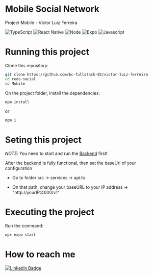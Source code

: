 # Mobile Social Network
Project Mobile - Victor Luiz Ferreira

![TypeScript](https://img.shields.io/badge/TypeScript-323330?style=for-the-badge&logo=typescript&logoColor=2f74c0)
![React Native](https://img.shields.io/badge/ReactNative-212121?style=for-the-badge&logo=react&logoColor=25d2f4)
![Node](https://img.shields.io/badge/Node.js-43853D?style=for-the-badge&logo=node.js&logoColor=white)
![Expo](https://img.shields.io/badge/Expo-000628?style=for-the-badge&logo=expo&logoColor=%20ededed)
![Javascript](https://img.shields.io/badge/JavaScript-323330?style=for-the-badge&logo=javascript&logoColor=F7DF1E)

# Running this project

Clone this repository:

```sh
git clone https://github.com/bc-fullstack-02/victor-luiz-ferreira
cd rede-social
cd Mobile
```

On the project folder, install the dependencies:

```sh
npm install
```

or 

```sh
npm i
```

# Seting this project

*NOTE*: You need to start and run the [Backend](https://github.com/bc-fullstack-02/victor-luiz-ferreira/tree/main/rede-social/backend) first!


After the backend is fully functional, then set the baseUrl of your configuration

- Go to folder src -> services -> api.ts

- On that path, change your baseURL to your IP address -> "http://yourIP:4000/v1"


# Executing the project

Run the command: 

```sh
npx expo start
```

# How to reach me

[![Linkedin Badge](https://img.shields.io/badge/-LinkedIn-blue?style=flat-square&logo=Linkedin&logoColor=white&link=https://www.linkedin.com/in/victor-luiz-ferreira-501637195/)](https://www.linkedin.com/in/victor-luiz-ferreira-501637195/)
